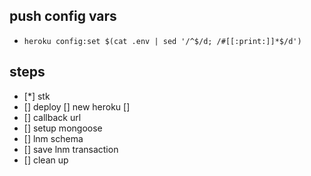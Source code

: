 ## push config vars

- `heroku config:set $(cat .env | sed '/^$/d; /#[[:print:]]*$/d')`

## steps

- [*] stk
- [] deploy
  [] new heroku
  []
- [] callback url
- [] setup mongoose
- [] lnm schema
- [] save lnm transaction
- [] clean up
